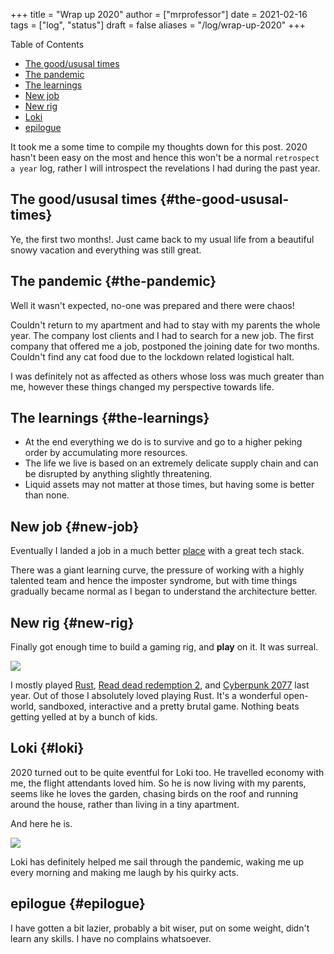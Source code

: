 +++
title = "Wrap up 2020"
author = ["mrprofessor"]
date = 2021-02-16
tags = ["log", "status"]
draft = false
aliases = "/log/wrap-up-2020"
+++

<div class="ox-hugo-toc toc">
<div></div>

<div class="heading">Table of Contents</div>

- [The good/ususal times](#the-good-ususal-times)
- [The pandemic](#the-pandemic)
- [The learnings](#the-learnings)
- [New job](#new-job)
- [New rig](#new-rig)
- [Loki](#loki)
- [epilogue](#epilogue)

</div>
<!--endtoc-->

It took me a some time to compile my thoughts down for this post. 2020 hasn't been easy on the most and hence this won't be a normal `retrospect a year` log, rather I will introspect the revelations I had during the past year.


## The good/ususal times {#the-good-ususal-times}

Ye, the first two months!. Just came back to my usual life from a beautiful snowy vacation and everything was still great.


## The pandemic {#the-pandemic}

Well it wasn't expected, no-one was prepared and there were chaos!

Couldn't return to my apartment and had to stay with my parents the whole year. The company lost clients and I had to search for a new job. The first company that offered me a job, postponed the joining date for two months. Couldn't find any cat food due to the lockdown related logistical halt.

I was definitely not as affected as others whose loss was much greater than me, however these things changed my perspective towards life.


## The learnings {#the-learnings}

-   At the end everything we do is to survive and go to a higher peking order by accumulating more resources.
-   The life we live is based on an extremely delicate supply chain and can be disrupted by anything slightly threatening.
-   Liquid assets may not matter at those times, but having some is better than none.


## New job {#new-job}

Eventually I landed a job in a much better [place](https://rackspace.com) with a great tech stack.

There was a giant learning curve, the pressure of working with a highly talented team and hence the imposter syndrome, but with time things gradually became normal as I began to understand the architecture better.


## New rig {#new-rig}

Finally got enough time to build a gaming rig, and **play** on it. It was surreal.

<div class="post-image">
  <img src="/images/aloy_1.jpg" />
</div>

I mostly played [Rust](https://rust.facepunch.com/), [Read dead redemption 2](https://www.rockstargames.com/reddeadredemption2/), and [Cyberpunk 2077](https://www.cyberpunk.net/) last year. Out of those I absolutely loved playing Rust. It's a wonderful open-world, sandboxed, interactive and a pretty brutal game. Nothing beats getting yelled at by a bunch of kids.


## Loki {#loki}

2020 turned out to be quite eventful for Loki too. He travelled economy with me, the flight attendants loved him. So he is now living with my parents, seems like he loves the garden, chasing birds on the roof and running around the house, rather than living in a tiny apartment.

And here he is.

<div class="post-image">
  <img src="/images/loki_2020.jpg" />
</div>

Loki has definitely helped me sail through the pandemic, waking me up every morning and making me laugh by his quirky acts.


## epilogue {#epilogue}

I have gotten a bit lazier, probably a bit wiser, put on some weight, didn't learn any skills. I have no complains whatsoever.
